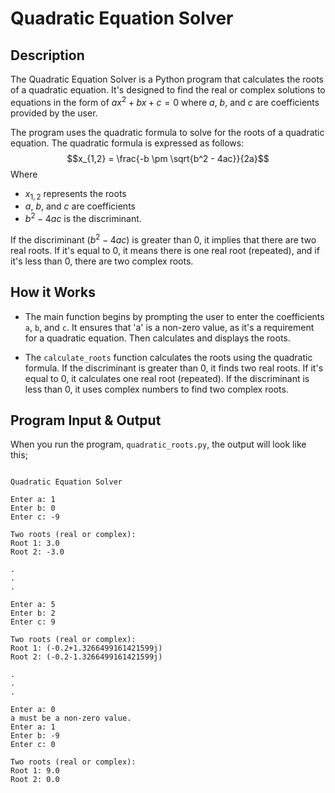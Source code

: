 # Quadratic Equation Solver

## Description

The Quadratic Equation Solver is a Python program that calculates the roots of a quadratic equation. It's designed to find the real or complex solutions to equations in the form of $ax^2 + bx + c = 0$ where $a$, $b$, and $c$ are coefficients provided by the user.

The program uses the quadratic formula to solve for the roots of a quadratic equation. The quadratic formula is expressed as follows:
$$x_{1,2} = \frac{-b \pm \sqrt{b^2 - 4ac}}{2a}$$
Where
- $x_{1,2}$ represents the roots
- $a$, $b$, and $c$ are coefficients
- $b^2 - 4ac$ is the discriminant. 

If the discriminant ($b^2 - 4ac$) is greater than 0, it implies that there are two real roots. If it's equal to 0, it means there is one real root (repeated), and if it's less than 0, there are two complex roots.

## How it Works

- The main function begins by prompting the user to enter the coefficients `a`, `b`, and `c`. It ensures that 'a' is a non-zero value, as it's a requirement for a quadratic equation. Then calculates and displays the roots.

- The `calculate_roots` function calculates the roots using the quadratic formula. If the discriminant is greater than 0, it finds two real roots. If it's equal to 0, it calculates one real root (repeated). If the discriminant is less than 0, it uses complex numbers to find two complex roots.


## Program Input & Output

When you run the program, `quadratic_roots.py`, the output will look like this;

```

Quadratic Equation Solver

Enter a: 1
Enter b: 0
Enter c: -9

Two roots (real or complex):
Root 1: 3.0
Root 2: -3.0

.
.
.

Enter a: 5
Enter b: 2
Enter c: 9

Two roots (real or complex):
Root 1: (-0.2+1.3266499161421599j)
Root 2: (-0.2-1.3266499161421599j)

.
.
.

Enter a: 0
a must be a non-zero value.
Enter a: 1
Enter b: -9
Enter c: 0

Two roots (real or complex):
Root 1: 9.0
Root 2: 0.0
```